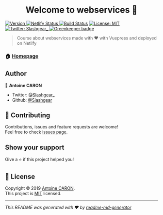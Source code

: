<h1 align="center">Welcome to webservices 👋</h1>
<p>
  <a href="https://www.npmjs.com/package/webservices">
    <img alt="Version" src="https://img.shields.io/npm/v/webservices.svg">
  </a>
  <a href="https://app.netlify.com/sites/learn-webservices/deploys">
    <img alt="Netlify Status" src="https://api.netlify.com/api/v1/badges/cf236d5c-423a-4f5e-a35a-01a15b15fc5b/deploy-status" target="_blank" />
  </a>
  <a href="https://travis-ci.org/Slashgear/webservice"><img src="https://travis-ci.org/Slashgear/webservice.svg?branch=master" alt="Build Status"></a>
  <a href="https://github.com/Slashgear/webservices/blob/master/LICENSE">
    <img alt="License: MIT" src="https://img.shields.io/badge/License-MIT-yellow.svg" target="_blank" />
  </a>
  <a href="https://twitter.com/Slashgear_">
    <img alt="Twitter: Slashgear_" src="https://img.shields.io/twitter/follow/Slashgear_.svg?style=social" target="_blank" />
  </a>
  <a href="https://greenkeeper.io/" rel="nofollow" class="rich-diff-level-one">
    <img src="https://camo.githubusercontent.com/a3c41681f834daaaf2fd76dd695ccaed6a6fe722/68747470733a2f2f6261646765732e677265656e6b65657065722e696f2f536c617368676561722f77656273657276696365732e737667" alt="Greenkeeper badge" data-canonical-src="https://badges.greenkeeper.io/Slashgear/webservices.svg" style="max-width:100%;">
  </a>
</p>

> Course about webservices made with ♥️ with Vuepress and deployed on Netlify

### 🏠 [Homepage](https://learn-webservices.netlify.com/)

## Author

👤 **Antoine CARON**

- Twitter: [@Slashgear\_](https://twitter.com/Slashgear_)
- Github: [@Slashgear](https://github.com/Slashgear)

## 🤝 Contributing

Contributions, issues and feature requests are welcome!<br />Feel free to check [issues page](https://github.com/Slashgear/webservices/issues/new).

## Show your support

Give a ⭐️ if this project helped you!

## 📝 License

Copyright © 2019 [Antoine CARON](https://github.com/Slashgear).<br />
This project is [MIT](https://github.com/Slashgear/webservices/blob/master/LICENSE) licensed.

---

_This README was generated with ❤️ by [readme-md-generator](https://github.com/kefranabg/readme-md-generator)_
